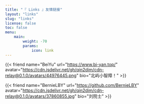 ```yaml
---
title: "『 Links 』友情链接"
layout: "links"
slug: "links"
license: false
toc: false
menu:
    main:
        weight: -70
        params: 
            icon: link
---
```


<!-- 此处为了正常演示添加反斜杠防止转译。 -->

{\{< friend name="BeiYu" url="https://www.bj-yan.top/" avatar="https://cdn.jsdelivr.net/gh/qin2dim/cdn-relay@0.1.0/avatars/44976445.png" bio="北屿小智障！" >}}

{\{< friend name="BernieLBY" url="https://github.com/BernieLBY" avatar="https://cdn.jsdelivr.net/gh/qin2dim/cdn-relay@0.1.0/avatars/37860855.jpg" bio="刘院士" >}}
